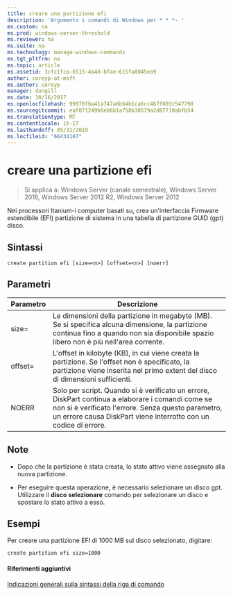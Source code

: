 ```yaml
---
title: creare una partizione efi
description: 'Argomento i comandi di Windows per * * *- '
ms.custom: na
ms.prod: windows-server-threshold
ms.reviewer: na
ms.suite: na
ms.technology: manage-windows-commands
ms.tgt_pltfrm: na
ms.topic: article
ms.assetid: 3cfc1fca-6515-4a4d-bfae-615fa8045ea9
author: coreyp-at-msft
ms.author: coreyp
manager: dongill
ms.date: 10/16/2017
ms.openlocfilehash: 99970fba41a747a6bb4b1ca6cc4b7f603c547790
ms.sourcegitcommit: eaf071249b6eb6b1a758b38579a2d87710abfb54
ms.translationtype: MT
ms.contentlocale: it-IT
ms.lasthandoff: 05/31/2019
ms.locfileid: "66434167"
---
```

# <a name="create-partition-efi"></a>creare una partizione efi

>Si applica a: Windows Server (canale semestrale), Windows Server 2016, Windows Server 2012 R2, Windows Server 2012

Nei processori Itanium\-i computer basati su, crea un'interfaccia Firmware estendibile \(EFI\) partizione di sistema in una tabella di partizione GUID \(gpt\) disco.  
  
  
  
## <a name="syntax"></a>Sintassi  
  
```  
create partition efi [size=<n>] [offset=<n>] [noerr]  
```  
  
## <a name="parameters"></a>Parametri  
  
|  Parametro  |                                                                                             Descrizione                                                                                              |
|-------------|------------------------------------------------------------------------------------------------------------------------------------------------------------------------------------------------------|
|  size\=<n>  |                         Le dimensioni della partizione in megabyte \(MB\). Se si specifica alcuna dimensione, la partizione continua fino a quando non sia disponibile spazio libero non è più nell'area corrente.                         |
| offset\=<n> |             L'offset in kilobyte \(KB\), in cui viene creata la partizione. Se l'offset non è specificato, la partizione viene inserita nel primo extent del disco di dimensioni sufficienti.              |
|    NOERR    | Solo per script. Quando si è verificato un errore, DiskPart continua a elaborare i comandi come se non si è verificato l'errore. Senza questo parametro, un errore causa DiskPart viene interrotto con un codice di errore. |
  
## <a name="remarks"></a>Note  
  
-   Dopo che la partizione è stata creata, lo stato attivo viene assegnato alla nuova partizione.  
  
-   Per eseguire questa operazione, è necessario selezionare un disco gpt. Utilizzare il **disco selezionare** comando per selezionare un disco e spostare lo stato attivo a esso.  
  
## <a name="BKMK_examples"></a>Esempi  
Per creare una partizione EFI di 1000 MB sul disco selezionato, digitare:  
  
```  
create partition efi size=1000  
```  
  
#### <a name="additional-references"></a>Riferimenti aggiuntivi  
[Indicazioni generali sulla sintassi della riga di comando](command-line-syntax-key.md)  
  

  


